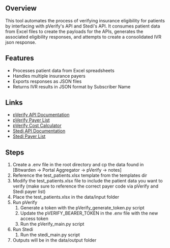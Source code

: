 ## Overview
This tool automates the process of verifying insurance eligibility for patients by interfacing with pVerify's API and Stedi's API. It consumes patient data from Excel files to create the payloads for the APIs, generates the associated eligibility responses, and attempts to create a consolidated IVR json response.

## Features
- Processes patient data from Excel spreadsheets
- Handles multiple insurance payers
- Exports responses as JSON files
- Returns IVR results in JSON format by Subscriber Name

## Links
- [pVerify API Documentation](https://pverify.com/api-documentation/)
- [pVerify Payer List](https://pverify.com/payer-list/)
- [pVerify Cost Calculator](https://docs.google.com/spreadsheets/d/1YNJ-GKqILvrFeaFD969Txb1CK0GqmyCgpg2xWQFXIK0/edit?gid=0#gid=0)
- [Stedi API Documentation](https://www.stedi.com/docs/api-reference/healthcare/post-healthcare-eligibility)
- [Stedi Payer List](https://www.stedi.com/healthcare/network)

## Steps
1. Create a .env file in the root directory and cp the data found in [Bitwarden -> Portal Aggregator -> pVerify -> notes]
2. Reference the test_patients.xlsx template from the templates dir
3. Modify the test_patients.xlsx file to include the patient data you want to verify (make sure to reference the correct payer code via pVerify and Stedi payer list)
4. Place the test_patients.xlsx in the data/input folder
5. Run pVerify
   1. Generate a token with the pVerify_generate_token.py script
   2. Update the pVERIFY_BEARER_TOKEN in the .env file with the new access token
   3. Run the pVerify_main.py script
6. Run Stedi
   1. Run the stedi_main.py script
7. Outputs will be in the data/output folder
